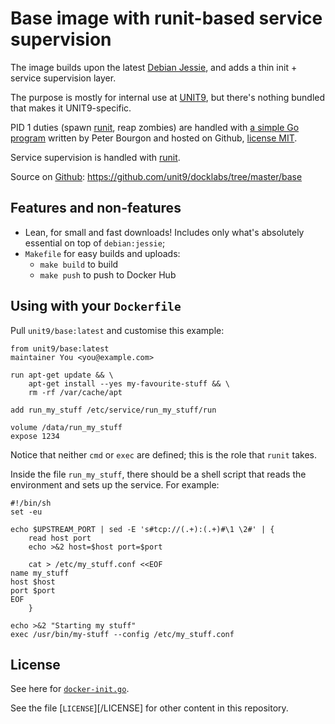 # Base image with runit-based service supervision

The image builds upon the latest [Debian Jessie](https://hub.docker.com/_/debian/), and adds a thin init + service supervision layer.

The purpose is mostly for internal use at [UNIT9](http://www.unit9.com/), but there's nothing bundled that makes it UNIT9-specific.

PID 1 duties (spawn [runit][], reap zombies) are handled with [a simple Go program](https://github.com/peterbourgon/runsvinit) written by Peter Bourgon and hosted on Github, [license MIT](https://github.com/peterbourgon/runsvinit/blob/master/LICENSE).

Service supervision is handled with [runit][].

Source on [Github][]: <https://github.com/unit9/docklabs/tree/master/base>

[runit]: http://smarden.org/runit/
[Github]: https://github.com/

## Features and non-features

- Lean, for small and fast downloads! Includes only what's absolutely essential on top of `debian:jessie`;
- `Makefile` for easy builds and uploads:
    - `make build` to build
    - `make push` to push to Docker Hub

## Using with your `Dockerfile`

Pull `unit9/base:latest` and customise this example:

```
from unit9/base:latest
maintainer You <you@example.com>

run apt-get update && \
    apt-get install --yes my-favourite-stuff && \
    rm -rf /var/cache/apt

add run_my_stuff /etc/service/run_my_stuff/run

volume /data/run_my_stuff
expose 1234
```

Notice that neither `cmd` or `exec` are defined; this is the role that `runit` takes.

Inside the file `run_my_stuff`, there should be a shell script that reads the environment and sets up the service. For example:

```
#!/bin/sh
set -eu

echo $UPSTREAM_PORT | sed -E 's#tcp://(.+):(.+)#\1 \2#' | {
    read host port
    echo >&2 host=$host port=$port

    cat > /etc/my_stuff.conf <<EOF
name my_stuff
host $host
port $port
EOF
    }

echo >&2 "Starting my stuff"
exec /usr/bin/my-stuff --config /etc/my_stuff.conf
```

## License

See here for [`docker-init.go`](https://github.com/peterbourgon/runsvinit/blob/master/LICENSE).

See the file [`LICENSE`][/LICENSE] for other content in this
repository.
